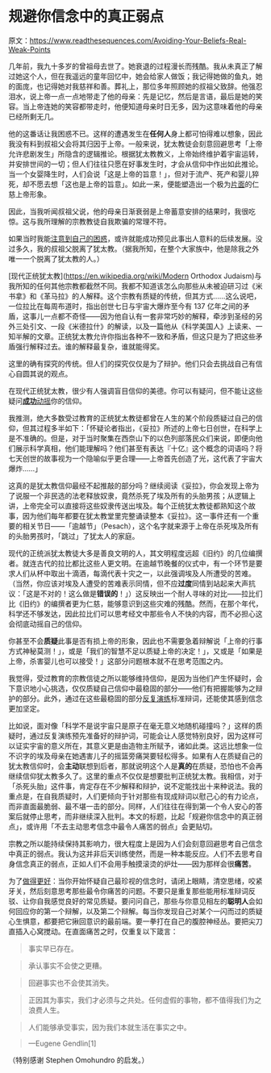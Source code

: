 # 规避你信念中的真正弱点

原文：https://www.readthesequences.com/Avoiding-Your-Beliefs-Real-Weak-Points

几年前，我九十多岁的曾祖母去世了。她衰退的过程漫长而残酷。我从未真正了解过她这个人，但在我遥远的童年回忆中，她会给家人做饭；我记得她做的鱼丸，她的面庞，也记得她对我慈祥和善。葬礼上，那位多年照顾她的叔祖父致辞。他强忍泪水，说上帝一点一点地带走了他的母亲：先是记忆，然后是言语，最后是她的笑容。当上帝连她的笑容都带走时，他便知道母亲时日无多，因为这意味着他的母亲已经所剩无几。

他的这番话让我困惑不已。这样的遭遇发生在**任何人**身上都可怕得难以想象，因此我没有料到叔祖父会将其归因于上帝。一般来说，犹太教徒会刻意回避思考「上帝允许悲剧发生」所隐含的逻辑推论。根据犹太教教义，上帝始终维护着宇宙运转，并安排世间的一切；但人们往往只愿在好事发生时，才会从信仰中作出如此推论。当一个女婴降生时，人们会说「这是上帝的旨意！」，但对于流产、死产和婴儿猝死，却不愿去想「这也是上帝的旨意」。如此一来，便能塑造出一个极为[片面](https://www.readthesequences.com/Rationalization)的仁慈上帝形象。

因此，当我听闻叔祖父说，他的母亲日渐衰弱是上帝蓄意安排的结果时，我很吃惊。这与我所理解的宗教教徒自我欺骗的常理不符。

如果当时我能[注意到自己的困惑](https://www.readthesequences.com/Your-Strength-As-A-Rationalist)，或许就能成功预见此事出人意料的后续发展。没过多久，我的叔祖父脱离了犹太教。（据我所知，在整个大家族中，他是除我之外唯一一个脱离了犹太教的人。）

[现代正统犹太教](https://en.wikipedia.org/wiki/Modern Orthodox Judaism)与我所知的任何其他宗教都截然不同。我都不知道该怎么向那些从未被迫研习过《米书拿》和《革马拉》的人解释。这个宗教有质疑的传统，但其方式……这么说吧，一位拉比在每周布道时，指出创世七日与宇宙大爆炸至今有 137 亿年之间的矛盾，这事儿一点都不奇怪——因为他自认有一套非常巧妙的解释，牵涉到圣经的另外三处引文、一段《米德拉什》的解读，以及一篇他从《科学美国人》上读来、一知半解的文章。正统犹太教允许你指出各种不一致和矛盾，但这只是为了把这些矛盾强行解释过去。谁的解释最复杂，谁就能得奖。

这里的确有探究的传统。但人们的探究仅仅是为了辩护。他们只会去挑战自己有信心自圆其说的观点。

在现代正统犹太教，很少有人强调盲目信仰的美德。你可以有疑问，但不能让这些疑问[**成功**动摇](https://www.readthesequences.com/The-Proper-Use-Of-Doubt)你的信仰。

我推测，绝大多数受过教育的正统犹太教徒都曾在人生的某个阶段质疑过自己的信仰，但其过程多半如下：「怀疑论者指出，《妥拉》所述的上帝七日创世，在科学上是不准确的。但是，对于当时聚集在西奈山下的以色列部落民众们来说，即便向他们展示科学真相，他们能理解吗？他们甚至有表达『十亿』这个概念的词语吗？将七天创世的故事视为一个隐喻似乎更合理——上帝首先创造了光，这代表了宇宙大爆炸……」

这真的是犹太教信仰最经不起推敲的部分吗？继续阅读《妥拉》，你会发现上帝为了说服一个非民选的法老释放奴隶，竟然杀死了埃及所有的头胎男孩；从逻辑上讲，上帝完全可以直接将这些奴隶传送出埃及。每个正统犹太教徒都熟知这个故事，因为他们每年都要在犹太教堂里完整诵读整本《妥拉》。这一事件还有一个重要的相关节日——「逾越节」（Pesach），这个名字就来源于上帝在杀死埃及所有的头胎男孩时，「跳过」了犹太人的家庭。

现代的正统派犹太教徒大多是善良文明的人，其文明程度远超《旧约》的几位编撰者。就连古代的拉比都比这些人更文明。在逾越节晚餐的仪式中，有一个环节是要求人们从杯中取出十滴酒，每滴代表十灾之一，以此强调埃及人所遭受的苦难。（当然，你应该对埃及人遭受的苦难表示同情，但不应**过度**同情到站起来大声抗议：「这是不对的！这么做是**错误的**！」）这反映出一个耐人寻味的对比——拉比们比《旧约》的编撰者更为仁慈，能够意识到这些灾难的残酷。然而，在那个年代，科学还不够发达，因此拉比们可以思考经文中那些令人不快的内容，而不必担心这会彻底动摇自己的信仰。

你甚至不会**质疑**此事是否有损上帝的形象，因此也不需要急着辩解说「上帝的行事方式神秘莫测！」，或是「我们的智慧不足以质疑上帝的决定！」，又或是「如果是上帝，杀害婴儿也可以接受！」这部分问题根本就不在思考范围之内。

我觉得，受过教育的宗教信徒之所以能够维持信仰，是因为当他们产生怀疑时，会下意识地小心挑选，仅仅质疑自己信仰中最稳固的部分——他们有把握能够为之辩护的部分。此外，通过在这些最稳固的部分[反复演练](https://www.readthesequences.com/One-Argument-Against-An-Army)标准辩词，还能使其感到信念更加坚定。

比如说，面对像「科学不是说宇宙只是原子在毫无意义地随机碰撞吗？」这样的质疑时，通过反复演练预先准备好的辩护词，可能会让人感觉特别良好，因为这样可以证实宇宙的意义所在，其意义更是由造物主所赋予，诸如此类。这远比想象一位不识字的埃及母亲在她遇害儿子的摇篮旁痛哭要轻松得多。如果有人在质疑自己的犹太教信仰时，会**主动**联想到后者，那就说明这个人是**真的**在质疑，恐怕也不会再继续信仰犹太教多久了。这里的重点不仅仅是想要批判正统犹太教。我相信，对于「杀死头胎」这件事，肯定存在不少解释和辩护，说不定能找出十来种说法。我的重点是，在自我质疑时，人们更倾向于针对那些有现成辩词以慰己心的有力论点，而非直面最脆弱、最不堪一击的部分。同样，人们往往在得到第一个令人安心的答案后就停止思考，而非继续深入批判。本文的标题，比起「规避你信念中的真正弱点」，或许用「不去主动思考信念中最令人痛苦的弱点」会更贴切。

宗教之所以能持续保持其影响力，很大程度上是因为人们会刻意回避思考自己信念中真正的弱点。我认为这并非后天训练使然，而是一种本能反应。人们不去思考自身信念真正的弱点，正如人们不会用手触摸滚烫的炉灶——因为那样会很**痛苦**。

为了[做得更好](https://www.readthesequences.com/Tsuyoku-Naritai-I-Want-To-Become-Stronger)：当你开始怀疑自己最珍视的信念时，请闭上眼睛，清空思绪，咬紧牙关，然后刻意思考那些最令你痛苦的问题。不要只是重复那些能用标准辩词反驳、让你自我感觉良好的常见质疑。要问问自己，那些与你意见相左的**聪明人**会如何回应你的第一个辩解，以及第二个辩解。每当你发现自己对某个一闪而过的质疑心生惧意，都要把它揪回意识的最前端。要一拳打在自己的腹腔神经丛。要把尖刀直插入心窝搅动。在直面痛苦之时，仅重复以下箴言：

> 事实早已存在。

>

> 承认事实不会使之更糟。

>

> 回避事实也不会使其消失。

>

> 正因其为事实，我们才必须与之共处。任何虚假的事物，都不值得我们为之浪费人生。

>

> 人们能够承受事实，因为我们本就生活在事实之中。

>

> —Eugene Gendlin[1]

（特别感谢 Stephen Omohundro 的启发。）